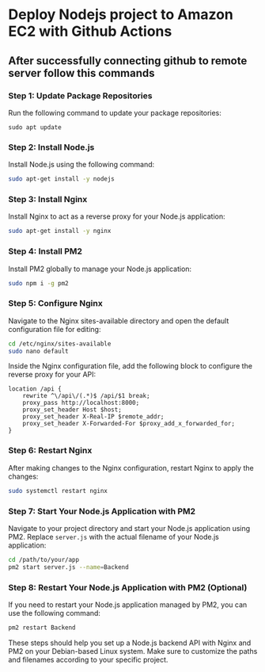 # Deploy Nodejs project to Amazon EC2 with Github Actions

## After successfully connecting github to remote server follow this commands

### Step 1: Update Package Repositories

Run the following command to update your package repositories:

```bashaaa
sudo apt update
```

### Step 2: Install Node.js

Install Node.js using the following command:

```bash
sudo apt-get install -y nodejs
```

### Step 3: Install Nginx

Install Nginx to act as a reverse proxy for your Node.js application:

```bash
sudo apt-get install -y nginx
```

### Step 4: Install PM2

Install PM2 globally to manage your Node.js application:

```bash
sudo npm i -g pm2
```

### Step 5: Configure Nginx

Navigate to the Nginx sites-available directory and open the default configuration file for editing:

```bash
cd /etc/nginx/sites-available
sudo nano default
```

Inside the Nginx configuration file, add the following block to configure the reverse proxy for your API:

```nginx
location /api {
    rewrite ^\/api\/(.*)$ /api/$1 break;
    proxy_pass http://localhost:8000;
    proxy_set_header Host $host;
    proxy_set_header X-Real-IP $remote_addr;
    proxy_set_header X-Forwarded-For $proxy_add_x_forwarded_for;
}
```

### Step 6: Restart Nginx

After making changes to the Nginx configuration, restart Nginx to apply the changes:

```bash
sudo systemctl restart nginx
```

### Step 7: Start Your Node.js Application with PM2

Navigate to your project directory and start your Node.js application using PM2. Replace `server.js` with the actual filename of your Node.js application:

```bash
cd /path/to/your/app
pm2 start server.js --name=Backend
```

### Step 8: Restart Your Node.js Application with PM2 (Optional)

If you need to restart your Node.js application managed by PM2, you can use the following command:

```bash
pm2 restart Backend
```

These steps should help you set up a Node.js backend API with Nginx and PM2 on your Debian-based Linux system. Make sure to customize the paths and filenames according to your specific project.
